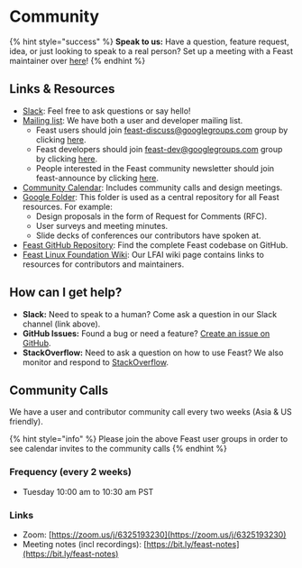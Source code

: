 # Community

{% hint style="success" %}
**Speak to us:** Have a question, feature request, idea, or just looking to speak to a real person? Set up a meeting with a Feast maintainer over [here](https://calendly.com/d/x2ry-g5bb/meet-with-feast-team)!
{% endhint %}

## Links & Resources

* [Slack](https://slack.feast.dev): Feel free to ask questions or say hello!
* [Mailing list](https://groups.google.com/d/forum/feast-dev): We have both a user and developer mailing list.
  * Feast users should join [feast-discuss@googlegroups.com](mailto:feast-discuss@googlegroups.com) group by clicking [here](https://groups.google.com/g/feast-discuss).
  * Feast developers should join [feast-dev@googlegroups.com](mailto:feast-dev@googlegroups.com) group by clicking [here](https://groups.google.com/d/forum/feast-dev).
  * People interested in the Feast community newsletter should join feast-announce by clicking [here](https://groups.google.com/d/forum/feast-announce).
* [Community Calendar](https://calendar.google.com/calendar/u/0?cid=ZTFsZHVhdGM3MDU3YTJucTBwMzNqNW5rajBAZ3JvdXAuY2FsZW5kYXIuZ29vZ2xlLmNvbQ): Includes community calls and design meetings.
* [Google Folder](https://drive.google.com/drive/u/0/folders/1jgMHOPDT2DvBlJeO9LCM79DP4lm4eOrR): This folder is used as a central repository for all Feast resources. For example:
  * Design proposals in the form of Request for Comments (RFC).
  * User surveys and meeting minutes.
  * Slide decks of conferences our contributors have spoken at.
* [Feast GitHub Repository](https://github.com/feast-dev/feast/): Find the complete Feast codebase on GitHub.
* [Feast Linux Foundation Wiki](https://wiki.lfaidata.foundation/display/FEAST/Feast+Home): Our LFAI wiki page contains links to resources for contributors and maintainers.

## How can I get help?

* **Slack:** Need to speak to a human? Come ask a question in our Slack channel (link above).
* **GitHub Issues:** Found a bug or need a feature? [Create an issue on GitHub](https://github.com/feast-dev/feast/issues/new).
* **StackOverflow:** Need to ask a question on how to use Feast? We also monitor and respond to [StackOverflow](https://stackoverflow.com/questions/tagged/feast).

## Community Calls

We have a user and contributor community call every two weeks (Asia & US friendly).

{% hint style="info" %}
Please join the above Feast user groups in order to see calendar invites to the community calls
{% endhint %}

### Frequency (every 2 weeks)

* Tuesday 10:00 am to 10:30 am PST

### Links

* Zoom: [https://zoom.us/j/6325193230](https://zoom.us/j/6325193230)
* Meeting notes (incl recordings): [https://bit.ly/feast-notes](https://bit.ly/feast-notes)
